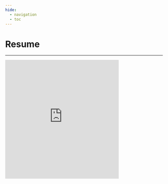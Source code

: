 ```yaml
---
hide:
  - navigation
  - toc
---
```


# Resume

---
<div style="position: relative; width: 100%; padding-top: 75%; overflow: hidden;">
    <iframe 
        src="https://docs.google.com/document/d/e/2PACX-1vSO-5S6MqVuTe9qHRioR7d6wludAmXqNhSFZ4Cds4QCrzSQeQO-rsJGsdSOlUOMKCPfu84EaHgT3cPW/pub?embedded=true" 
        style="position: absolute; top: 0; left: 0; width: 72%; height: 100%; border: none;">
    </iframe>
</div>
